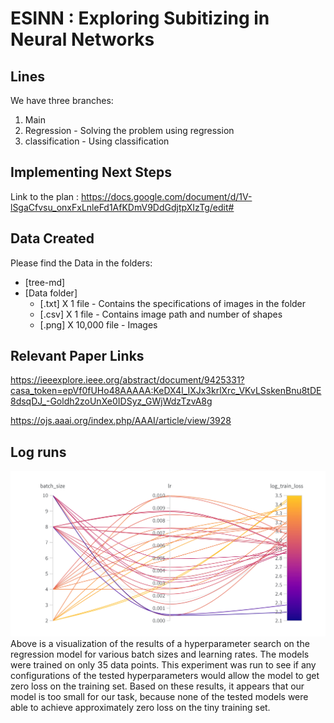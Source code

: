 # ESINN : Exploring Subitizing in Neural Networks

## Lines
We have three branches:
1. Main
2. Regression - Solving the problem using regression
3. classification - Using classification

## Implementing Next Steps

Link to the plan : https://docs.google.com/document/d/1V-lSgaCfvsu_onxFxLnleFd1AfKDmV9DdGdjtpXIzTg/edit#

## Data Created

Please find the Data in the folders:
 * [tree-md]
 * [Data folder]
   * [.txt] X 1 file - Contains the specifications of images in the folder
   * [.csv] X 1 file - Contains image path and number of shapes
   * [.png] X 10,000 file - Images

## Relevant Paper Links

https://ieeexplore.ieee.org/abstract/document/9425331?casa_token=epVf0fUHo48AAAAA:KeDX4l_IXJx3krlXrc_VKvLSskenBnu8tDE8dsqDJ_-Goldh2zoUnXe0IDSyz_GWjWdzTzvA8g

https://ojs.aaai.org/index.php/AAAI/article/view/3928

## Log runs

![Image](https://github.com/varunuppala/ESINN/blob/main/image/W%26B%20Chart%2011_21_2022%2C%205_08_36%20PM.png)
Above is a visualization of the results of a hyperparameter search on the regression model for various batch sizes and learning rates. The models were trained on only 35 data points. This experiment was run to see if any configurations of the tested hyperparameters would allow the model to get zero loss on the training set. Based on these results, it appears that our model is too small for our task, because none of the tested models were able to achieve approximately zero loss on the tiny training set.

